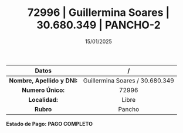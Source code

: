 ﻿---
title: 72996 | Guillermina Soares | 30.680.349 | PANCHO-2
date: 15/01/2025
draft: false
tags: ['libre', 'titular', 'pancho']
---

|          **Datos**          |  /  |
|:---------------------------:|:---:|
| **Nombre, Apellido y DNI:** | Guillermina Soares / 30.680.349 |
|      **Numero Único:**      | 72996 |
|        **Localidad:**       | Libre |
|          **Rubro**          | Pancho |

**Estado de Pago:** **PAGO COMPLETO**
